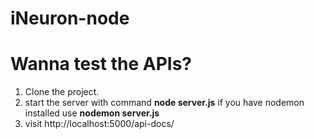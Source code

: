 # iNeuron-node

# Wanna test the APIs?
<ol>
<li>Clone the project.</li>
<li>start the server with command <b>node server.js</b> if you have nodemon installed use <b>nodemon server.js</b></li>
<li>visit http://localhost:5000/api-docs/</li>
</ol>
